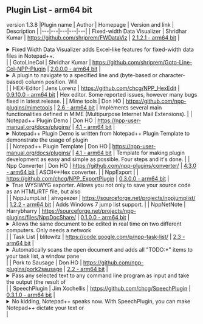 ## Plugin List - arm64 bit
version 1.3.8
|Plugin name | Author | Homepage | Version and link | Description |
|---|---|---|---|---|
| Fixed-width Data Visualizer | Shridhar Kumar | https://github.com/shriprem/FWDataViz | [2.1.2.1 - arm64 bit](https://github.com/shriprem/FWDataViz/releases/download/v2.1.2.1/FWDataViz_arm64.zip) |  <details> <summary> Fixed Width Data Visualizer adds Excel-like features for fixed-width data files in Notepad++. </summary>  Displays cursor position data. Jump to specific fields. Data Extraction. Builtin dialogs to configure file-type, record-type & fields; and themes & colors. Automatic File Type Detection. Handles homogenous, mixed & multi-line records. Darkmode enabled. </details> |
| GotoLineCol | Shridhar Kumar | https://github.com/shriprem/Goto-Line-Col-NPP-Plugin | [2.0.0.0 - arm64 bit](https://github.com/shriprem/Goto-Line-Col-NPP-Plugin/releases/download/v2.0.0.0/GotoLineCol_arm64.zip) |  <details> <summary> A plugin to navigate to a specified line and (byte-based or character-based) column position. Will </summary>  also display character byte code, UTF-8 byte sequence & Unicode code point at cursor position. Darkmode enabled. </details> |
| HEX-Editor | Jens Lorenz | https://github.com/chcg/NPP_HexEdit | [0.9.10.0 - arm64 bit](https://github.com/chcg/NPP_HexEdit/releases/download/0.9.10/HexEditor_0.9.10_arm64.zip) | Hex editor. Some reported issues, however many bugs fixed in latest release. |
| Mime tools | Don HO | https://github.com/npp-plugins/mimetools | [2.6 - arm64 bit](https://github.com/npp-plugins/mimetools/releases/download/v2.6/mimetools.v2.6.arm64.zip) | Implements several main functionalities defined in MIME (Multipurpose Internet Mail Extensions). |
| Notepad++ Plugin Demo | Don HO | https://npp-user-manual.org/docs/plugins/ | [4.1 - arm64 bit](https://github.com/npp-plugins/plugindemo/releases/download/v4.1/pluginDemo.v4.1.bin.arm64.zip) |  <details> <summary> Notepad++ Plugin Demo is written from Notepad++ Plugin Template to demonstrate the usage of plugin </summary>  API. </details> |
| Notepad++ Plugin Template | Don HO | https://npp-user-manual.org/docs/plugins/ | [4.1 - arm64 bit](https://github.com/npp-plugins/plugintemplate/releases/download/v4.1/pluginTemplate.v4.1.bin.arm64.zip) | Template for making plugin development as easy and simple as possible. Four steps and it's done. |
| Npp Converter | Don HO | https://github.com/npp-plugins/converter/ | [4.3.0 - arm64 bit](https://github.com/npp-plugins/converter/releases/download/v4.3/nppConvert.v4.3.arm64.zip) | ASCII<->Hex converter. |
| NppExport |  | https://github.com/chcg/NPP_ExportPlugin | [0.3.0.0 - arm64 bit](https://github.com/chcg/NPP_ExportPlugin/releases/download/0.3.0/NppExport_0.3.0_arm64.zip) |  <details> <summary> True WYSIWYG exporter. Allows you not only to save your source code as an HTML/RTF file, but also </summary>  to copy your source code in the clipboard in RTF/HTML format, so you can paste it into your word processor (Openoffice.org Writer, LibreOffice Writer, Abiword, MS Word) to get the same visual effect. </details> |
| NppJumpList | ahvgeezer | https://sourceforge.net/projects/nppjumplist/ | [1.2.2 - arm64 bit](https://github.com/chcg/JumpList/releases/download/1.2.2.10/NppJumpList_1.2.2.10_arm64.zip) | Adds Windows 7 jump list support. |
| NppNetNote | Harrybharry | https://sourceforge.net/projects/npp-plugins/files/NppDocShare/ | [0.1.0.0 - arm64 bit](https://github.com/chcg/NppDocShare/releases/download/0.1.13/NppDocShare_0.1.13_arm64.zip) |  <details> <summary> Allows the same document to be edited in real time on two different computers. Only needs a network </summary>  connection between the two. </details> |
| Task List | blitowitz | https://code.google.com/p/npp-task-list/ | [2.3 - arm64 bit](https://github.com/Megabyteceer/npp-task-list/releases/download/v2.3.0/NppTaskList_v2.3.0_arm64.zip) |  <details> <summary> Automatically scans the open document and adds all "TODO:*" items to your task list, a window pane </summary>  docked on the right. Double-clicking an item in the list will take you to that line in the code. </details> |
| Pork to Sausage | Don HO | https://github.com/npp-plugins/pork2sausage | [2.2 - arm64 bit](https://github.com/npp-plugins/pork2sausage/releases/download/v2.2/pork2sausage.2.2.bin.arm64.zip) |  <details> <summary> Pass any selected text to any command line program as input and take the output (the result of </summary>  program) to replace the selected text. </details> |
| SpeechPlugin | Jim Xochellis | https://github.com/chcg/SpeechPlugin | [0.3.1.0 - arm64 bit](https://github.com/chcg/SpeechPlugin/releases/download/v0.3.1/SpeechPlugin_v0.3.1_ARM64.zip) |  <details> <summary> No kidding, Notepad++ speaks now. With SpeechPlugin, you can make Notepad++ dictate your text or </summary>  source code. Of course, speakers are necessary. </details> |
